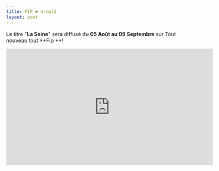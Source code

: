 ```yaml
---
title: FIP ❤️ Arnold
layout: post
---
```

Le titre "**La Seine**" sera diffusé du **05 Août au 09 Septembre** sur Tout nouveau tout **Fip **!

<iframe width="560" height="315" src="https://www.youtube.com/embed/wZGumBAZpPc" frameborder="0" allow="accelerometer; autoplay; encrypted-media; gyroscope; picture-in-picture" allowfullscreen></iframe>
